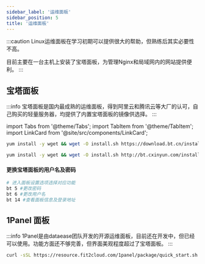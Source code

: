 ```yaml
---
sidebar_label: '运维面板'
sidebar_position: 5
title: '运维面板'
---
```


:::caution
Linux运维面板在学习初期可以提供很大的帮助，但熟练后其实必要性不高。

目前主要在一台主机上安装了宝塔面板，为管理Nginx和局域网内的网站提供便利。
:::

## 宝塔面板

:::info
宝塔面板是国内最成熟的运维面板，得到阿里云和腾讯云等大厂的认可，自己购买的轻量服务器，均提供了内置宝塔面板的镜像供选择。
:::

import Tabs from '@theme/Tabs';
import TabItem from '@theme/TabItem';
import LinkCard from '@site/src/components/LinkCard';

<Tabs>
<TabItem value='官方安装' label='官方安装' default>

<LinkCard title='宝塔面板官方一键安装链接' description='宝塔面板下载，免费全能的服务器运维软件' to='https://www.bt.cn/new/download.html' />

```bash
yum install -y wget && wget -O install.sh https://download.bt.cn/install/install_6.0.sh && sh install.sh ed8484bec
```

</TabItem>
<TabItem value='破解安装' label='破解安装' default>

<LinkCard title='破解版博客' description='Linux宝塔面板《企业版》一键安装脚本-创信博客 (cxinyun.cn)' to='https://blog.cxinyun.cn/825.html' />

```bash
yum install -y wget && wget -O install.sh http://bt.cxinyun.com/install/install_6.0.sh && sh install.sh
```

</TabItem>
</Tabs>

#### 更换宝塔面板的用户名及密码
```bash
# 进入面板设置选项选择对应功能
bt 5 #更改密码
bt 6 #更改用户名
bt 14 #查看面板信息及登录地址
```

## 1Panel 面板

:::info
1Panel是由dataease团队开发的开源运维面板，目前还在开发中，但已经可以使用。功能方面还不够完善，但界面美观程度超过了宝塔面板。
:::

```bash
curl -sSL https://resource.fit2cloud.com/1panel/package/quick_start.sh -o quick_start.sh && sh quick_start.sh
```